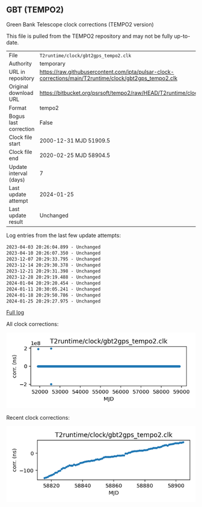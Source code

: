 
## GBT (TEMPO2)

Green Bank Telescope clock corrections (TEMPO2 version)

This file is pulled from the TEMPO2 repository and may not be fully
up-to-date.

|     |     |
|:--- |:--- |
| File | `T2runtime/clock/gbt2gps_tempo2.clk` |
| Authority | temporary |
| URL in repository | <https://raw.githubusercontent.com/ipta/pulsar-clock-corrections/main/T2runtime/clock/gbt2gps_tempo2.clk> |
| Original download URL | <https://bitbucket.org/psrsoft/tempo2/raw/HEAD/T2runtime/clock/gbt2gps.clk> |
| Format | tempo2 |
| Bogus last correction | False |
| Clock file start | 2000-12-31 MJD 51909.5 |
| Clock file end | 2020-02-25 MJD 58904.5 |
| Update interval (days) | 7 |
| Last update attempt | 2024-01-25 |
| Last update result | Unchanged |

Log entries from the last few update attempts:
```
2023-04-03 20:26:04.899 - Unchanged
2023-04-10 20:26:07.350 - Unchanged
2023-12-07 20:29:33.795 - Unchanged
2023-12-14 20:29:30.378 - Unchanged
2023-12-21 20:29:31.398 - Unchanged
2023-12-28 20:29:19.488 - Unchanged
2024-01-04 20:29:20.454 - Unchanged
2024-01-11 20:30:05.241 - Unchanged
2024-01-18 20:29:50.786 - Unchanged
2024-01-25 20:29:27.975 - Unchanged
```
[Full log](https://raw.githubusercontent.com/ipta/pulsar-clock-corrections/main/log/T2runtime/clock/gbt2gps_tempo2.clk.log)


All clock corrections:

![plot of all clock corrections](gbt2gps_tempo2.clk.png "All corrections")

Recent clock corrections:

![plot of recent clock corrections](gbt2gps_tempo2.clk.short.png "Recent corrections")

